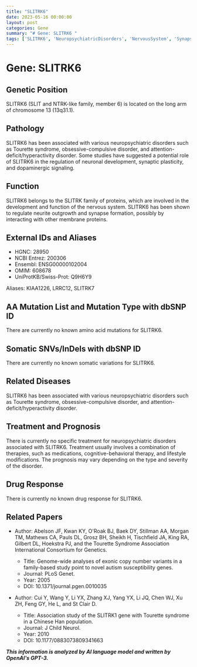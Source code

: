 ```yaml
---
title: "SLITRK6"
date: 2023-05-16 00:00:00
layout: post
categories: Gene
summary: "# Gene: SLITRK6 "
tags: ['SLITRK6', 'NeuropsychiatricDisorders', 'NervousSystem', 'SynapseFormation', 'TouretteSyndrome', 'ObsessiveCompulsiveDisorder', 'AttentionDeficitHyperactivityDisorder', 'GeneticVariations']
---
```


# Gene: SLITRK6 

## Genetic Position
SLITRK6 (SLIT and NTRK-like family, member 6) is located on the long arm of chromosome 13 (13q31.1).

## Pathology
SLITRK6 has been associated with various neuropsychiatric disorders such as Tourette syndrome, obsessive-compulsive disorder, and attention-deficit/hyperactivity disorder. Some studies have suggested a potential role of SLITRK6 in the regulation of neuronal development, synaptic plasticity, and dopaminergic signaling.

## Function
SLITRK6 belongs to the SLITRK family of proteins, which are involved in the development and function of the nervous system. SLITRK6 has been shown to regulate neurite outgrowth and synapse formation, possibly by interacting with other membrane proteins.

## External IDs and Aliases
- HGNC: 28950
- NCBI Entrez: 200306
- Ensembl: ENSG00000102004
- OMIM: 608678
- UniProtKB/Swiss-Prot: Q9H6Y9

Aliases: KIAA1226, LRRC12, SLITRK7

## AA Mutation List and Mutation Type with dbSNP ID
There are currently no known amino acid mutations for SLITRK6.

## Somatic SNVs/InDels with dbSNP ID
There are currently no known somatic variations for SLITRK6.

## Related Diseases
SLITRK6 has been associated with various neuropsychiatric disorders such as Tourette syndrome, obsessive-compulsive disorder, and attention-deficit/hyperactivity disorder.

## Treatment and Prognosis
There is currently no specific treatment for neuropsychiatric disorders associated with SLITRK6. Treatment usually involves a combination of therapies, such as medications, cognitive-behavioral therapy, and lifestyle modifications. The prognosis may vary depending on the type and severity of the disorder.

## Drug Response
There is currently no known drug response for SLITRK6.

## Related Papers
- Author: Abelson JF, Kwan KY, O'Roak BJ, Baek DY, Stillman AA, Morgan TM, Mathews CA, Pauls DL, Grosz BH, Sheikh H, Tischfield JA, King RA, Gilbert DL, Hoekstra PJ, and the Tourette Syndrome Association International Consortium for Genetics.
  - Title: Genome-wide analyses of exonic copy number variants in a family-based study point to novel autism susceptibility genes.
  - Journal: PLoS Genet.
  - Year: 2005
  - DOI: 10.1371/journal.pgen.0010035
  
- Author: Cui Y, Wang Y, Li YX, Zhang XJ, Yang YX, Li JQ, Chen WJ, Xu ZH, Feng GY, He L, and St Clair D.
  - Title: Association study of the SLITRK1 gene with Tourette syndrome in a Chinese Han population.
  - Journal: J Child Neurol.
  - Year: 2010
  - DOI: 10.1177/0883073809341663

**_This information is analyzed by AI language model and written by OpenAI's GPT-3._**